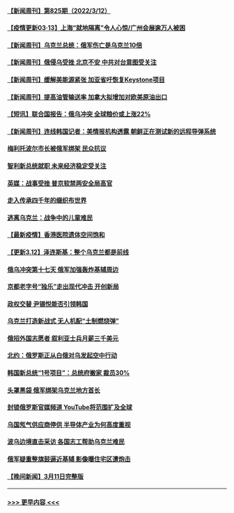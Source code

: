 #### [【新闻周刊】第825期（2022/3/12）](../pages/prog202/a103372397.md?t=03131053) 
#### [【疫情更新03·13】上海“就地隔离”令人心惊/广州会展逾万人被困](../pages/prog202/a103360523.md?t=03131053) 
#### [【新闻周刊】乌克兰总统：俄军伤亡是乌克兰10倍](../pages/prog202/a103372386.md?t=03131053) 
#### [【新闻周刊】俄侵乌受挫 北京不安 中共对台意图受关注](../pages/prog202/a103372310.md?t=03131053) 
#### [【新闻周刊】缓解美能源紧张 加亚省吁恢复Keystone项目](../pages/prog202/a103370353.md?t=03131053) 
#### [【新闻周刊】提高油管输送率 加拿大拟增加对欧美原油出口](../pages/prog202/a103371385.md?t=03131053) 
#### [【短讯】联合国报告：俄乌冲突 全球粮价或上涨22%](../pages/prog202/a103372317.md?t=03131053) 
#### [【新闻周刊】连线韩国记者：美情报机构透露 朝鲜正在测试新的远程导弹系统](../pages/prog202/a103372308.md?t=03131053) 
#### [梅利托波尔市长被俄军绑架 民众抗议](../pages/prog202/a103372301.md?t=03131053) 
#### [智利新总统就职 未来经济稳定受关注](../pages/prog202/a103372293.md?t=03131053) 
#### [英媒：战事受挫 普京软禁两安全局高官](../pages/prog202/a103372217.md?t=03131053) 
#### [走入传承四千年的缀织布世界](../pages/prog202/a103372212.md?t=03131053) 
#### [逃离乌克兰：战争中的儿童难民](../pages/prog202/a103372055.md?t=03131053) 
#### [【最新疫情】香港医院遗体空间饱和](../pages/prog202/a103372036.md?t=03131053) 
#### [【更新3.12】泽连斯基：整个乌克兰都是前线](../pages/prog202/a103371719.md?t=03131053) 
#### [俄乌冲突第十七天 俄军加强轰炸基辅周边](../pages/prog202/a103372032.md?t=03131053) 
#### [京都老字号“独乐”走出现代冲击 开创新局](../pages/prog202/a103371969.md?t=03131053) 
#### [政权交替 尹锡悦能否引领韩国](../pages/prog202/a103371963.md?t=03131053) 
#### [乌克兰打造新战式 无人机配“土制燃烧弹”](../pages/prog202/a103371846.md?t=03131053) 
#### [俄招外国志愿者 叙利亚士兵月薪三千美元](../pages/prog202/a103371825.md?t=03131053) 
#### [北约：俄罗斯正从白俄对乌发起空中行动](../pages/prog202/a103371803.md?t=03131053) 
#### [韩国新总统“1号项目”：总统府搬家 裁员30%](../pages/prog202/a103371790.md?t=03131053) 
#### [头罩黑袋 俄军绑架乌克兰地方首长](../pages/prog202/a103371746.md?t=03131053) 
#### [封锁俄罗斯官媒频道 YouTube将范围扩及全球](../pages/prog202/a103371736.md?t=03131053) 
#### [乌国氖气供应商停供 半导体产业为何高度重视](../pages/prog202/a103371698.md?t=03131053) 
#### [波乌边境直击采访 各国志工帮助乌克兰难民](../pages/prog202/a103371299.md?t=03131053) 
#### [俄军疑重整旗鼓逼近基辅 影像曝住宅区遭炮击](../pages/prog202/a103371584.md?t=03131053) 
#### [【晚间新闻】3月11日完整版](../pages/prog202/a103371561.md?t=03131053) 

----
#### [ >>> 更早内容 <<< ](../indexes/prog202-earlier.md)
